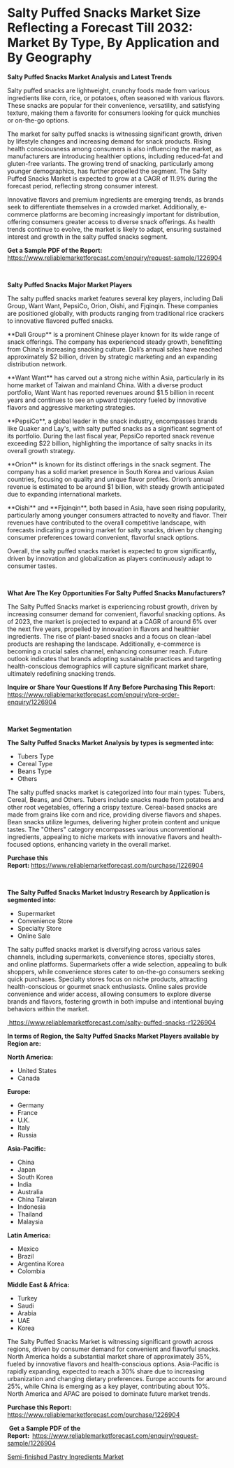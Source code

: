 <p><h1>Salty Puffed Snacks Market Size Reflecting a Forecast Till 2032: Market By Type, By Application and By Geography</h1></p><p><strong>Salty Puffed Snacks Market Analysis and Latest Trends</strong></p>
<p><p>Salty puffed snacks are lightweight, crunchy foods made from various ingredients like corn, rice, or potatoes, often seasoned with various flavors. These snacks are popular for their convenience, versatility, and satisfying texture, making them a favorite for consumers looking for quick munchies or on-the-go options.</p><p>The market for salty puffed snacks is witnessing significant growth, driven by lifestyle changes and increasing demand for snack products. Rising health consciousness among consumers is also influencing the market, as manufacturers are introducing healthier options, including reduced-fat and gluten-free variants. The growing trend of snacking, particularly among younger demographics, has further propelled the segment. The Salty Puffed Snacks Market is expected to grow at a CAGR of 11.9% during the forecast period, reflecting strong consumer interest.</p><p>Innovative flavors and premium ingredients are emerging trends, as brands seek to differentiate themselves in a crowded market. Additionally, e-commerce platforms are becoming increasingly important for distribution, offering consumers greater access to diverse snack offerings. As health trends continue to evolve, the market is likely to adapt, ensuring sustained interest and growth in the salty puffed snacks segment.</p></p>
<p><strong>Get a Sample PDF of the Report:&nbsp;</strong> <a href="https://www.reliablemarketforecast.com/enquiry/request-sample/1226904?utm_campaign=1108&utm_medium=2&utm_source=Github&utm_content=ia&utm_term=15022025&utm_id=salty-puffed-snacks">https://www.reliablemarketforecast.com/enquiry/request-sample/1226904</a></p>
<p>&nbsp;</p>
<p><strong>Salty Puffed Snacks Major Market Players</strong></p>
<p><p>The salty puffed snacks market features several key players, including Dali Group, Want Want, PepsiCo, Orion, Oishi, and Fjqinqin. These companies are positioned globally, with products ranging from traditional rice crackers to innovative flavored puffed snacks.</p><p>**Dali Group** is a prominent Chinese player known for its wide range of snack offerings. The company has experienced steady growth, benefitting from China's increasing snacking culture. Dali’s annual sales have reached approximately $2 billion, driven by strategic marketing and an expanding distribution network.</p><p>**Want Want** has carved out a strong niche within Asia, particularly in its home market of Taiwan and mainland China. With a diverse product portfolio, Want Want has reported revenues around $1.5 billion in recent years and continues to see an upward trajectory fueled by innovative flavors and aggressive marketing strategies.</p><p>**PepsiCo**, a global leader in the snack industry, encompasses brands like Quaker and Lay's, with salty puffed snacks as a significant segment of its portfolio. During the last fiscal year, PepsiCo reported snack revenue exceeding $22 billion, highlighting the importance of salty snacks in its overall growth strategy.</p><p>**Orion** is known for its distinct offerings in the snack segment. The company has a solid market presence in South Korea and various Asian countries, focusing on quality and unique flavor profiles. Orion’s annual revenue is estimated to be around $1 billion, with steady growth anticipated due to expanding international markets.</p><p>**Oishi** and **Fjqinqin**, both based in Asia, have seen rising popularity, particularly among younger consumers attracted to novelty and flavor. Their revenues have contributed to the overall competitive landscape, with forecasts indicating a growing market for salty snacks, driven by changing consumer preferences toward convenient, flavorful snack options.</p><p>Overall, the salty puffed snacks market is expected to grow significantly, driven by innovation and globalization as players continuously adapt to consumer tastes.</p></p>
<p>&nbsp;</p>
<p><strong>What Are The Key Opportunities For Salty Puffed Snacks Manufacturers?</strong></p>
<p><p>The Salty Puffed Snacks market is experiencing robust growth, driven by increasing consumer demand for convenient, flavorful snacking options. As of 2023, the market is projected to expand at a CAGR of around 6% over the next five years, propelled by innovation in flavors and healthier ingredients. The rise of plant-based snacks and a focus on clean-label products are reshaping the landscape. Additionally, e-commerce is becoming a crucial sales channel, enhancing consumer reach. Future outlook indicates that brands adopting sustainable practices and targeting health-conscious demographics will capture significant market share, ultimately redefining snacking trends.</p></p>
<p><strong>Inquire or Share Your Questions If Any Before Purchasing This Report:</strong> <a href="https://www.reliablemarketforecast.com/enquiry/pre-order-enquiry/1226904?utm_campaign=1108&utm_medium=2&utm_source=Github&utm_content=ia&utm_term=15022025&utm_id=salty-puffed-snacks">https://www.reliablemarketforecast.com/enquiry/pre-order-enquiry/1226904</a></p>
<p>&nbsp;</p>
<p><strong>Market Segmentation</strong></p>
<p><strong>The Salty Puffed Snacks Market Analysis by types is segmented into:</strong></p>
<p><ul><li>Tubers Type</li><li>Cereal Type</li><li>Beans Type</li><li>Others</li></ul></p>
<p><p>The salty puffed snacks market is categorized into four main types: Tubers, Cereal, Beans, and Others. Tubers include snacks made from potatoes and other root vegetables, offering a crispy texture. Cereal-based snacks are made from grains like corn and rice, providing diverse flavors and shapes. Bean snacks utilize legumes, delivering higher protein content and unique tastes. The "Others" category encompasses various unconventional ingredients, appealing to niche markets with innovative flavors and health-focused options, enhancing variety in the overall market.</p></p>
<p><strong>Purchase this Report:&nbsp;</strong><a href="https://www.reliablemarketforecast.com/purchase/1226904?utm_campaign=1108&utm_medium=2&utm_source=Github&utm_content=ia&utm_term=15022025&utm_id=salty-puffed-snacks">https://www.reliablemarketforecast.com/purchase/1226904</a></p>
<p>&nbsp;</p>
<p><strong>The Salty Puffed Snacks Market Industry Research by Application is segmented into:</strong></p>
<p><ul><li>Supermarket</li><li>Convenience Store</li><li>Specialty Store</li><li>Online Sale</li></ul></p>
<p><p>The salty puffed snacks market is diversifying across various sales channels, including supermarkets, convenience stores, specialty stores, and online platforms. Supermarkets offer a wide selection, appealing to bulk shoppers, while convenience stores cater to on-the-go consumers seeking quick purchases. Specialty stores focus on niche products, attracting health-conscious or gourmet snack enthusiasts. Online sales provide convenience and wider access, allowing consumers to explore diverse brands and flavors, fostering growth in both impulse and intentional buying behaviors within the market.</p></p>
<p><a href="https://www.reliablemarketforecast.com/salty-puffed-snacks-r1226904?utm_campaign=1108&utm_medium=2&utm_source=Github&utm_content=ia&utm_term=15022025&utm_id=salty-puffed-snacks">&nbsp;https://www.reliablemarketforecast.com/salty-puffed-snacks-r1226904</a></p>
<p><strong>In terms of Region, the Salty Puffed Snacks Market Players available by Region are:</strong></p>
<p>
    <p> <strong> North America: </strong>
        <ul>
            <li>United States</li>
            <li>Canada</li>
        </ul>
        </p> 
    <p> <strong> Europe: </strong>
        <ul>
            <li>Germany</li>
            <li>France</li>
            <li>U.K.</li>
            <li>Italy</li>
            <li>Russia</li>
        </ul>
        </p> 
    <p> <strong> Asia-Pacific: </strong>
        <ul>
            <li>China</li>
            <li>Japan</li>
            <li>South Korea</li>
            <li>India</li>
            <li>Australia</li>
            <li>China Taiwan</li>
            <li>Indonesia</li>
            <li>Thailand</li>
            <li>Malaysia</li>
        </ul>
        </p> 
    <p> <strong> Latin America: </strong>
        <ul>
            <li>Mexico</li>
            <li>Brazil</li>
            <li>Argentina Korea</li>
            <li>Colombia</li>
        </ul>
        </p> 
    <p> <strong> Middle East & Africa: </strong>
        <ul>
            <li>Turkey</li>
            <li>Saudi</li>
            <li>Arabia</li>
            <li>UAE</li>
            <li>Korea</li>
        </ul>
    </p>
    </p>
<p><p>The Salty Puffed Snacks Market is witnessing significant growth across regions, driven by consumer demand for convenient and flavorful snacks. North America holds a substantial market share of approximately 35%, fueled by innovative flavors and health-conscious options. Asia-Pacific is rapidly expanding, expected to reach a 30% share due to increasing urbanization and changing dietary preferences. Europe accounts for around 25%, while China is emerging as a key player, contributing about 10%. North America and APAC are poised to dominate future market trends.</p></p>
<p><strong>Purchase this Report: </strong><a href="https://www.reliablemarketforecast.com/purchase/1226904?utm_campaign=1108&utm_medium=2&utm_source=Github&utm_content=ia&utm_term=15022025&utm_id=salty-puffed-snacks">https://www.reliablemarketforecast.com/purchase/1226904</a></p>
<p>&nbsp;<strong>Get a Sample PDF of the Report:&nbsp;&nbsp;</strong><a href="https://www.reliablemarketforecast.com/enquiry/request-sample/1226904?utm_campaign=1108&utm_medium=2&utm_source=Github&utm_content=ia&utm_term=15022025&utm_id=salty-puffed-snacks">https://www.reliablemarketforecast.com/enquiry/request-sample/1226904</a></p>
<p><strong></strong></p>
<p><p><a href="https://github.com/CliffMedina6/Market-Research-Report-List-7/blob/main/semi-finished-pastry-ingredients-market.md?utm_campaign=1108&utm_medium=2&utm_source=Github&utm_content=ia&utm_term=15022025&utm_id=salty-puffed-snacks">Semi-finished Pastry Ingredients Market</a></p></p>